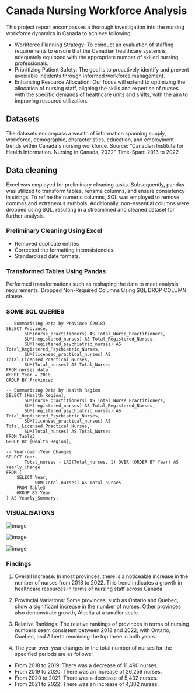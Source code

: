 # Canada Nursing Workforce Analysis 
This project report encompasses a thorough investigation into the nursing workforce dynamics in Canada to achieve following;
- Workforce Planning Strategy: To conduct an evaluation of staffing requirements to ensure that the Canadian healthcare system is adequately equipped with the appropriate number of skilled nursing professionals.
- Prioritizing Patient Safety: The goal is to proactively identify and prevent avoidable incidents through informed workforce management.
- Enhancing Resource Allocation: Our focus will extend to optimizing the allocation of nursing staff, aligning the skills and expertise of nurses with the specific demands of healthcare units and shifts, with the aim to improving resource utilization.

## Datasets
The datasets encompass a wealth of information spanning supply, workforce, demographic, characteristics, education, and employment trends within Canada's nursing workforce.
Source: “Canadian Institute for Health Information. Nursing in Canada, 2022"
Time-Span: 2013 to 2022

## Data cleaning
Excel was employed for preliminary cleaning tasks. Subsequently, pandas was utilized to transform tables, rename columns, and ensure consistency in strings. To refine the numeric columns, SQL was employed to remove commas and extraneous symbols. Additionally, non-essential columns were dropped using SQL, resulting in a streamlined and cleaned dataset for further analysis.
### Preliminary Cleaning Using Excel
- Removed duplicate entries
- Corrected the formatting inconsistencies.
- Standardized date formats.

### Transformed Tables Using Pandas
Performed transformations such as reshaping the data to meet analysis requirements.
Dropped Non-Required Columns Using SQL DROP COLUMN clause.

### SOME SQL QUERIES
```
-- Summarizing Data by Province (2018)
SELECT Province, 
       SUM(nurse_practitioners) AS Total_Nurse_Practitioners,
       SUM(registered_nurses) AS Total_Registered_Nurses,
       SUM(registered_psychiatric_nurses) AS Total_Registered_Psychiatric_Nurses,
       SUM(licensed_practical_nurses) AS Total_Licensed_Practical_Nurses,
       SUM(Total_nurses) AS Total_Nurses
FROM nurses_data
WHERE Year = 2018
GROUP BY Province;

-- Summarizing Data by Health Region
SELECT [Health Region], 
       SUM(nurse_practitioners) AS Total_Nurse_Practitioners,
       SUM(registered_nurses) AS Total_Registered_Nurses,
       SUM(registered_psychiatric_nurses) AS Total_Registered_Psychiatric_Nurses,
       SUM(licensed_practical_nurses) AS Total_Licensed_Practical_Nurses,
       SUM(Total_nurses) AS Total_Nurses
FROM Table3
GROUP BY [Health Region];

-- Year-over-Year Changes
SELECT Year,
       Total_nurses - LAG(Total_nurses, 1) OVER (ORDER BY Year) AS Yearly_Change
FROM (
    SELECT Year, 
           SUM(Total_nurses) AS Total_nurses
    FROM Table3
    GROUP BY Year
) AS Yearly_Summary;

```

### VISUALISATONS

![image](https://github.com/Fkuukyee/Canada-Nursing-Workforce-Analysis-/assets/147086232/f894e494-7f54-49ae-9a73-ce07cfadb846)

![image](https://github.com/Fkuukyee/Canada-Nursing-Workforce-Analysis-/assets/147086232/0997bacd-faf8-4f56-bcda-8f2e844be987)

![image](https://github.com/Fkuukyee/Canada-Nursing-Workforce-Analysis-/assets/147086232/15a92a0f-9440-40e2-b085-f3470ba4aab2)


### Findings

1. Overall Increase: In most provinces, there is a noticeable increase in the number of nurses from 2018 to 2022. This trend indicates a growth in healthcare resources in terms of nursing staff across Canada.

2. Provincial Variations: Some provinces, such as Ontario and Quebec, show a significant increase in the number of nurses. Other provinces also demonstrate growth, Albelta at a smaller scale.

3. Relative Rankings: The relative rankings of provinces in terms of nursing numbers seem consistent between 2018 and 2022, with Ontario, Quebec, and Alberta remaining the top three in both years.
4. The year-over-year changes in the total number of nurses for the specified periods are as follows:
  - From 2018 to 2019: There was a decrease of 11,490 nurses.
  - From 2019 to 2020: There was an increase of 26,259 nurses.
  - From 2020 to 2021: There was a decrease of 5,432 nurses.
  - From 2021 to 2022: There was an increase of 4,302 nurses.
